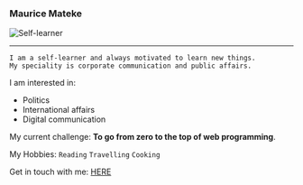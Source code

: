 ﻿### Maurice Mateke
 
 
 ![Self-learner](https://cdn.glitch.com/3935a0e5-1b1c-4fc2-b2b0-ca0a385972a7%2FVanilla-16.7s-248px.gif?v=1628867198190)
 
 <!-- blank line -->
----
<!-- blank line -->
 

```
I am a self-learner and always motivated to learn new things. 
My speciality is corporate communication and public affairs. 
```


I am interested in:
- Politics
- International affairs
- Digital communication 

My current challenge:  **To go from zero to the top of web programming**.

My Hobbies: `Reading` `Travelling` `Cooking`

Get in touch with me: [HERE](https://www.linkedin.com/in/maurice-mateke-162aba1b5/)


<!---
mauricemat/mauricemat is a ✨ special ✨ repository because its `README.md` (this file) appears on your GitHub profile.
You can click the Preview link to take a look at your changes.
--->

